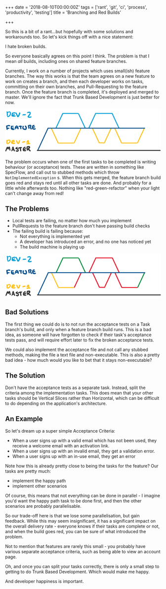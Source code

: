 +++
date = '2018-08-10T00:00:00Z'
tags = ['rant', 'git', 'ci', 'process', 'productivity', 'testing']
title = 'Branching and Red Builds'

+++

So this is a bit of a rant...but hopefully with some solutions and workarounds too. So let's kick things off with a nice statement:

I hate broken builds.

So everyone basically agrees on this point I think.  The problem is that I mean *all* builds, including ones on shared feature branches.

Currently, I work on a number of projects which uses small(ish) feature branches.  The way this works is that the team agrees on a new feature to work on creates a branch, and then each developer works on tasks, committing on their own branches, and Pull-Requesting to the feature branch.  Once the feature branch is completed, it's deployed and merged to master.  We'll ignore the fact that Trunk Based Development is just better for now.

![branching, developers working on small tasks being merged into a feature branch](/images/branching-features.png)

The problem occurs when one of the first tasks to be completed is writing behaviour (or acceptance) tests.  These are written in something like SpecFlow, and call out to stubbed methods which throw `NotImplementedException` s.  When this gets merged, the feature branch build goes red and stays red until all other tasks are done.  And probably for a little while afterwards too.  Nothing like "red-green-refactor" when your light can't change away from red!

## The Problems

* Local tests are failing, no matter how much you implement
* PullRequests to the feature branch don't have passing build checks
* The failing build is failing because:
  * Not everything is implemented yet
  * A developer has introduced an error, and no one has noticed yet
  * The build machine is playing up

![branching, developers working on small tasks being merged into a feature branch showing everything as failed builds](/images/branching-features-builds.png)

## Bad Solutions

The first thing we could do is to not run the acceptance tests on a Task branch's build, and only when a feature branch build runs.  This is a bad idea, as someone will have forgotten to check if their task's acceptance tests pass, and will require effort later to fix the broken acceptance tests.

We could also implement the acceptance file and not call any stubbed methods, making the file a text file and non-executable.  This is also a pretty bad idea - how much would you like to bet that it stays non-executable?

## The Solution

Don't have the acceptance tests as a separate task.  Instead, split the criteria among the implementation tasks.  This does mean that your other tasks should be Vertical Slices rather than Horizontal, which can be difficult to do depending on the application's architecture.

## An Example

So let's dream up a super simple Acceptance Criteria:

* When a user signs up with a valid email which has not been used, they receive a welcome email with an activation link.
* When a user signs up with an invalid email, they get a validation error.
* When a user signs up with an in-use email, they get an error

Note how this is already pretty close to being the tasks for the feature?  Our tasks are pretty much:

* implement the happy path
* implement other scenarios

Of course, this means that not everything can be done in parallel - I imagine you'd want the happy path task to be done first, and then the other scenarios are probably parallelisable.

So our trade-off here is that we lose some parallelisation, but gain feedback. While this may seem insignificant, it has a significant impact on the overall delivery rate - everyone knows if their tasks are complete or not, and when the build goes red, you can be sure of what introduced the problem.

Not to mention that features are rarely this small - you probably have various separate acceptance criteria, such as being able to view an account page.

Oh, and once you can split your tasks correctly, there is only a small step to getting to do Trunk Based Development.  Which would make me happy.

And developer happiness is important.